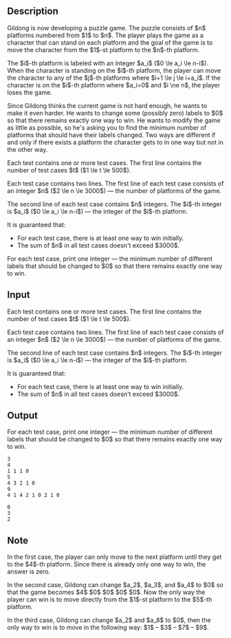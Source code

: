 ## Description

<div><p>Gildong is now developing a puzzle game. The puzzle consists of $n$ platforms numbered from $1$ to $n$. The player plays the game as a character that can stand on each platform and the goal of the game is to move the character from the $1$-st platform to the $n$-th platform.</p><p>The $i$-th platform is labeled with an integer $a_i$ ($0 \le a_i \le n-i$). When the character is standing on the $i$-th platform, the player can move the character to any of the $j$-th platforms where $i+1 \le j \le i+a_i$. If the character is on the $i$-th platform where $a_i=0$ and $i \ne n$, the player loses the game.</p><p>Since Gildong thinks the current game is not hard enough, he wants to make it even harder. He wants to change some (possibly zero) labels to $0$ so that there remains exactly one way to win. He wants to modify the game as little as possible, so he's asking you to find the <span class="tex-font-style-bf">minimum</span> number of platforms that should have their labels changed. Two ways are different if and only if there exists a platform the character gets to in one way but not in the other way.</p></div><div class="input-specification"><p>Each test contains one or more test cases. The first line contains the number of test cases $t$ ($1 \le t \le 500$).</p><p>Each test case contains two lines. The first line of each test case consists of an integer $n$ ($2 \le n \le 3000$) — the number of platforms of the game.</p><p>The second line of each test case contains $n$ integers. The $i$-th integer is $a_i$ ($0 \le a_i \le n-i$) — the integer of the $i$-th platform.</p><p>It is guaranteed that: </p><ul> <li> For each test case, there is at least one way to win initially. </li><li> The sum of $n$ in all test cases doesn't exceed $3000$. </li></ul></div><div class="output-specification"><p>For each test case, print one integer — the minimum number of different labels that should be changed to $0$ so that there remains exactly one way to win.</p></div>

## Input

<p>Each test contains one or more test cases. The first line contains the number of test cases $t$ ($1 \le t \le 500$).</p><p>Each test case contains two lines. The first line of each test case consists of an integer $n$ ($2 \le n \le 3000$) — the number of platforms of the game.</p><p>The second line of each test case contains $n$ integers. The $i$-th integer is $a_i$ ($0 \le a_i \le n-i$) — the integer of the $i$-th platform.</p><p>It is guaranteed that: </p><ul> <li> For each test case, there is at least one way to win initially. </li><li> The sum of $n$ in all test cases doesn't exceed $3000$. </li></ul>

## Output

<p>For each test case, print one integer — the minimum number of different labels that should be changed to $0$ so that there remains exactly one way to win.</p>





```input1
3
4
1 1 1 0
5
4 3 2 1 0
9
4 1 4 2 1 0 2 1 0
```




```output1
0
3
2
```



## Note

<p>In the first case, the player can only move to the next platform until they get to the $4$-th platform. Since there is already only one way to win, the answer is zero.</p><p>In the second case, Gildong can change $a_2$, $a_3$, and $a_4$ to $0$ so that the game becomes $4$ $0$ $0$ $0$ $0$. Now the only way the player can win is to move directly from the $1$-st platform to the $5$-th platform.</p><p>In the third case, Gildong can change $a_2$ and $a_8$ to $0$, then the only way to win is to move in the following way: $1$ – $3$ – $7$ – $9$.</p>
